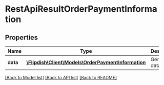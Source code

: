 # RestApiResultOrderPaymentInformation

## Properties
Name | Type | Description | Notes
------------ | ------------- | ------------- | -------------
**data** | [**\Flipdish\\Client\Models\OrderPaymentInformation**](OrderPaymentInformation.md) | Generic data object. | 

[[Back to Model list]](../README.md#documentation-for-models) [[Back to API list]](../README.md#documentation-for-api-endpoints) [[Back to README]](../README.md)


